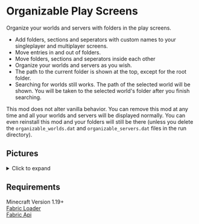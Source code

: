 # Organizable Play Screens

Organize your worlds and servers with folders in the play screens.

* Add folders, sections and seperators with custom names to your singleplayer and multiplayer screens.
* Move entries in and out of folders.
* Move folders, sections and seperators inside each other
* Organize your worlds and servers as you wish.
* The path to the current folder is shown at the top, except for the root folder.
* Searching for worlds still works. The path of the selected world will be shown. You will be taken to the selected
  world's folder after you finish searching.

This mod does not alter vanilla behavior. You can remove this mod at any time and all your worlds and servers will be
displayed normally. You can even reinstall this mod and your folders will still be there (unless you delete
the `organizable_worlds.dat` and `organizable_servers.dat` files in the run directory).

## Pictures

<details>
<summary>Click to expand</summary>

![Showcase 1](pictures/showcase1.png)
![Showcase 2](pictures/showcase2.png)
![Showcase 3](pictures/showcase3.png)

</details>

## Requirements

Minecraft Version 1.19+  
[Fabric Loader](https://fabricmc.net/)  
[Fabric Api](https://minecraft.curseforge.com/projects/fabric/files)
